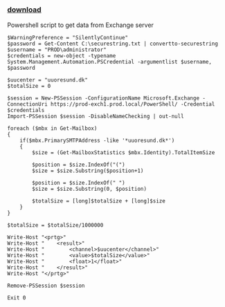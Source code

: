 ﻿---
pid:            4113
parent:         0
children:       
poster:         Nicholas
title:          
date:           2013-04-17 11:45:09
description:    Powershell script to get data from Exchange server
format:         posh
---

# 

### [download](4113.ps1)  

Powershell script to get data from Exchange server

```posh
$WarningPreference = "SilentlyContinue"
$password = Get-Content C:\securestring.txt | convertto-securestring
$username = "PROD\administrator"
$credentials = new-object -typename System.Management.Automation.PSCredential -argumentlist $username, $password

$uucenter = "uuoresund.dk"
$totalSize = 0

$session = New-PSSession -ConfigurationName Microsoft.Exchange -ConnectionUri https://prod-exch1.prod.local/PowerShell/ -Credential $credentials
Import-PSSession $session -DisableNameChecking | out-null

foreach ($mbx in Get-Mailbox) 
{
    if($mbx.PrimarySMTPAddress -like '*uuoresund.dk*')
    {
        $size = (Get-MailboxStatistics $mbx.Identity).TotalItemSize

        $position = $size.IndexOf("(")
        $size = $size.Substring($position+1)

        $position = $size.IndexOf(" ")
        $size = $size.Substring(0, $position)

        $totalSize = [long]$totalSize + [long]$size
    }
}

$totalSize = $totalSize/1000000

Write-Host "<prtg>"
Write-Host "    <result>"
Write-Host "        <channel>$uucenter</channel>"
Write-Host "        <value>$totalSize</value>"
Write-Host "        <float>1</float>"
Write-Host "    </result>"
Write-Host "</prtg>"

Remove-PSSession $session

Exit 0
```
